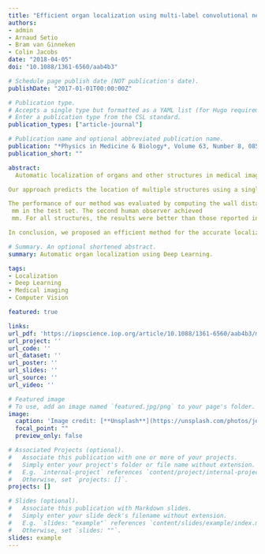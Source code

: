 ```yaml
---
title: "Efficient organ localization using multi-label convolutional neural networks in thorax-abdomen CT scans."
authors:
- admin
- Arnaud Setio
- Bram van Ginneken
- Colin Jacobs
date: "2018-04-05"
doi: "10.1088/1361-6560/aab4b3"

# Schedule page publish date (NOT publication's date).
publishDate: "2017-01-01T00:00:00Z"

# Publication type.
# Accepts a single type but formatted as a YAML list (for Hugo requirements).
# Enter a publication type from the CSL standard.
publication_types: ["article-journal"]

# Publication name and optional abbreviated publication name.
publication: "*Physics in Medicine & Biology*, Volume 63, Number 8, 085003"
publication_short: ""

abstract:
  Automatic localization of organs and other structures in medical images is an important preprocessing step that can improve and speed up other algorithms such as organ segmentation, lesion detection, and registration. This work presents an efficient method for simultaneous localization of multiple structures in 3D thorax-abdomen CT scans.

Our approach predicts the location of multiple structures using a single multi-label convolutional neural network for each orthogonal view. Each network takes extra slices around the current slice as input to provide extra context. A sigmoid layer is used to perform multi-label classification. The output of the three networks is subsequently combined to compute a 3D bounding box for each structure. We used our approach to locate 11 structures of interest. The neural network was trained and evaluated on a large set of 1884 thorax-abdomen CT scans from patients undergoing oncological workup. Reference bounding boxes were annotated by human observers.

The performance of our method was evaluated by computing the wall distance to the reference bounding boxes. The bounding boxes annotated by the first human observer were used as the reference standard for the test set. Using the best configuration, we obtained an average wall distance of 
 mm in the test set. The second human observer achieved 
 mm. For all structures, the results were better than those reported in previously published studies.

In conclusion, we proposed an efficient method for the accurate localization of multiple organs. Our method uses multiple slices as input to provide more context around the slice under analysis, and we have shown that this improves performance. This method can easily be adapted to handle more organs.

# Summary. An optional shortened abstract.
summary: Automatic organ localization using Deep Learning.

tags:
- Localization
- Deep Learning
- Medical imaging
- Computer Vision

featured: true

links:
url_pdf: 'https://iopscience.iop.org/article/10.1088/1361-6560/aab4b3/meta'
url_project: ''
url_code: ''
url_dataset: ''
url_poster: ''
url_slides: ''
url_source: ''
url_video: ''

# Featured image
# To use, add an image named `featured.jpg/png` to your page's folder. 
image:
  caption: 'Image credit: [**Unsplash**](https://unsplash.com/photos/jdD8gXaTZsc)'
  focal_point: ""
  preview_only: false

# Associated Projects (optional).
#   Associate this publication with one or more of your projects.
#   Simply enter your project's folder or file name without extension.
#   E.g. `internal-project` references `content/project/internal-project/index.md`.
#   Otherwise, set `projects: []`.
projects: []

# Slides (optional).
#   Associate this publication with Markdown slides.
#   Simply enter your slide deck's filename without extension.
#   E.g. `slides: "example"` references `content/slides/example/index.md`.
#   Otherwise, set `slides: ""`.
slides: example
---
```


